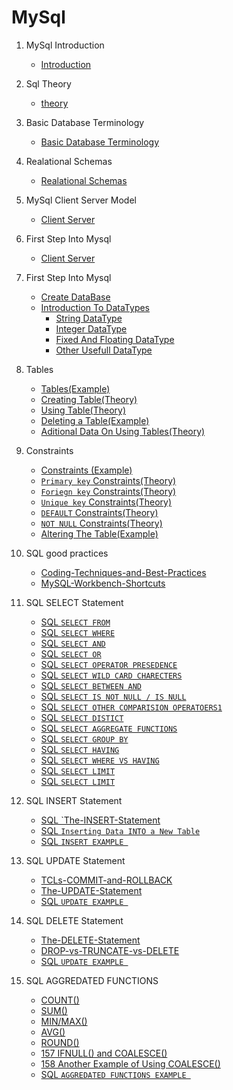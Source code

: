 # **MySql**

1.  MySql Introduction

    - [Introduction](./documentation/1.introduction.md)

1.  Sql Theory
    - [theory](./documentation/2.sqlTheory.md)
1.  Basic Database Terminology
    - [Basic Database Terminology](./documentation/3.0.BasicDatabaseTerminology.md)
1.  Realational Schemas
    - [Realational Schemas](./documentation/4.0.RelationalSchemas.md)
1.  MySql Client Server Model
    - [Client Server](./documentation/pdf/10.pdf)
1.  First Step Into Mysql
    - [Client Server](./documentation/pdf/10.pdf)
1.  First Step Into Mysql
    - [Create DataBase](./documentation/pdf/11.pdf)
    - [Introduction To DataTypes](./documentation/pdf/12.pdf)
        - [String DataType](./documentation/pdf/13.pdf)
        - [Integer DataType](./documentation/pdf/14.pdf)
        - [Fixed And Floating DataType](./documentation/pdf/15.pdf)
        - [Other Usefull DataType](./documentation/pdf/16.pdf)
    
1.  Tables
    
    - [Tables(Example)](./documentation/7.0.cretingTable.md)
    - [Creating Table(Theory)](./documentation/pdf/18.pdf)
    - [Using Table(Theory)](./documentation/pdf/17.pdf)
    - [Deleting a Table(Example)](./documentation/7.0.cretingTable.md)
    - [Aditional Data On Using Tables(Theory)](./documentation/pdf/19.pdf)

1. Constraints
    * [Constraints (Example)](./documentation/9.constraints.md)
    - [`Primary key` Constraints(Theory)](./documentation/pdf/20.pdf)
    - [`Foriegn key` Constraints(Theory)](./documentation/pdf/21.pdf)
    - [`Unique key` Constraints(Theory)](./documentation/pdf/22.pdf)
    - [`DEFAULT`  Constraints(Theory)](./documentation/pdf/23.pdf)
    - [`NOT NULL`  Constraints(Theory)](./documentation/pdf/24.pdf)
    * [Altering The Table(Example)](./documentation/9.constraints.md)

1. SQL good practices
    - [Coding-Techniques-and-Best-Practices](./documentation/pdf/25.pdf)
    - [MySQL-Workbench-Shortcuts](./documentation/pdf/26.pdf)


1. SQL SELECT Statement
    - [SQL `SELECT FROM`](./documentation/pdf/27.pdf)
    - [SQL `SELECT WHERE`](./documentation/pdf/27.pdf)
    - [SQL `SELECT AND`](./documentation/pdf/28.pdf)
    - [SQL `SELECT OR`](./documentation/pdf/29.pdf)
    - [SQL `SELECT OPERATOR PRESEDENCE`](./documentation/pdf/30.pdf)
    - [SQL `SELECT WILD CARD CHARECTERS`](./documentation/pdf/31.pdf)
    - [SQL `SELECT BETWEEN AND`](./documentation/pdf/32.pdf)
    - [SQL `SELECT IS NOT NULL / IS NULL`](./documentation/pdf/33.pdf)
    - [SQL `SELECT OTHER COMPARISION OPERATOERS1`](./documentation/pdf/34.pdf)
    - [SQL `SELECT DISTICT`](./documentation/pdf/35.pdf)
    - [SQL `SELECT AGGREGATE FUNCTIONS`](./documentation/pdf/36.pdf)
    - [SQL `SELECT GROUP BY`](./documentation/pdf/37.pdf)
    - [SQL `SELECT HAVING`](./documentation/pdf/38.pdf)
    - [SQL `SELECT WHERE VS HAVING`](./documentation/pdf/39.pdf)
    - [SQL `SELECT LIMIT`](./documentation/pdf/40.pdf)
    - [SQL `SELECT LIMIT`](./documentation/Selct.md)


1. SQL INSERT Statement
    - [SQL `The-INSERT-Statement](./documentation/pdf/41.pdf)
    - [SQL `Inserting Data INTO a New Table`](./documentation/pdf/42.pdf)
    - [SQL `INSERT EXAMPLE `](./documentation/insert.md)
  

1. SQL UPDATE Statement
    - [TCLs-COMMIT-and-ROLLBACK](./documentation/pdf/44.pdf)
    - [The-UPDATE-Statement](./documentation/pdf/43.pdf)
    - [SQL `UPDATE EXAMPLE `](./documentation/update.md)

1. SQL DELETE Statement
    - [The-DELETE-Statement](./documentation/pdf/45.pdf)
    - [DROP-vs-TRUNCATE-vs-DELETE](./documentation/pdf/46.pdf)
    - [SQL `UPDATE EXAMPLE `](./documentation/delete.md)
  

1. SQL AGGREDATED FUNCTIONS
    - [COUNT()](./documentation/pdf/461.pdf)
    - [SUM()](./documentation/pdf/47.pdf)
    - [MIN/MAX()](./documentation/pdf/48.pdf)
    - [AVG()](./documentation/pdf/49.pdf)
    - [ROUND()](./documentation/pdf/50.pdf)
    - [157 IFNULL() and COALESCE()](./documentation/pdf/51.pdf)
    - [158 Another Example of Using COALESCE()](./documentation/pdf/52.pdf) 
    - [SQL `AGGREDATED FUNCTIONS EXAMPLE `](./documentation/aggeregadedFunction.md)
  
